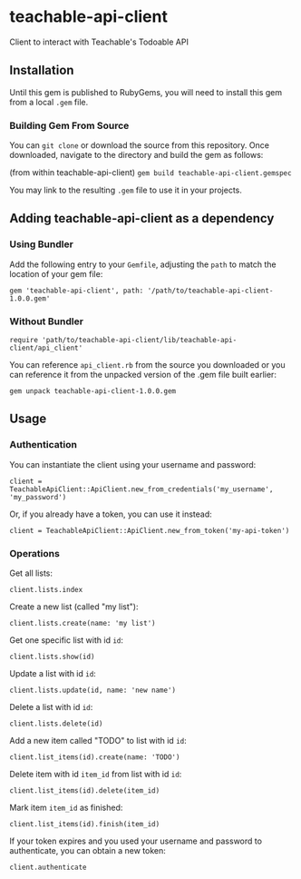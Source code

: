 # teachable-api-client
Client to interact with Teachable's Todoable API

## Installation
Until this gem is published to RubyGems, you will need to install this gem from a local `.gem` file.

### Building Gem From Source
You can `git clone` or download the source from this repository. Once downloaded, navigate to the directory and build the gem as follows:

(from within teachable-api-client)
`gem build teachable-api-client.gemspec`

You may link to the resulting `.gem` file to use it in your projects.

## Adding teachable-api-client as a dependency
### Using Bundler
Add the following entry to your `Gemfile`, adjusting the `path` to match the location of your gem file:
```
gem 'teachable-api-client', path: '/path/to/teachable-api-client-1.0.0.gem'
```
### Without Bundler
```
require 'path/to/teachable-api-client/lib/teachable-api-client/api_client'
```
You can reference `api_client.rb` from the source you downloaded or you can reference it from the unpacked version of the .gem file built earlier:
```
gem unpack teachable-api-client-1.0.0.gem
```

## Usage
### Authentication
You can instantiate the client using your username and password:
```
client = TeachableApiClient::ApiClient.new_from_credentials('my_username', 'my_password')
```
Or, if you already have a token, you can use it instead:
```
client = TeachableApiClient::ApiClient.new_from_token('my-api-token')
```
### Operations
Get all lists:
```
client.lists.index
```
Create a new list (called "my list"):
```
client.lists.create(name: 'my list')
```
Get one specific list with id `id`:
```
client.lists.show(id)
```
Update a list with id `id`:
```
client.lists.update(id, name: 'new name')
```
Delete a list with id `id`:
```
client.lists.delete(id)
```
Add a new item called "TODO" to list with id `id`:
```
client.list_items(id).create(name: 'TODO')
```
Delete item with id `item_id` from list with id `id`:
```
client.list_items(id).delete(item_id)
```
Mark item `item_id` as finished:
```
client.list_items(id).finish(item_id)
```

If your token expires and you used your username and password to authenticate, you can obtain a new token:
```
client.authenticate
```
